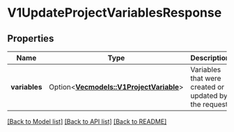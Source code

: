 # V1UpdateProjectVariablesResponse

## Properties

Name | Type | Description | Notes
------------ | ------------- | ------------- | -------------
**variables** | Option<[**Vec<models::V1ProjectVariable>**](v1ProjectVariable.md)> | Variables that were created or updated by the request. | [optional]

[[Back to Model list]](../README.md#documentation-for-models) [[Back to API list]](../README.md#documentation-for-api-endpoints) [[Back to README]](../README.md)


